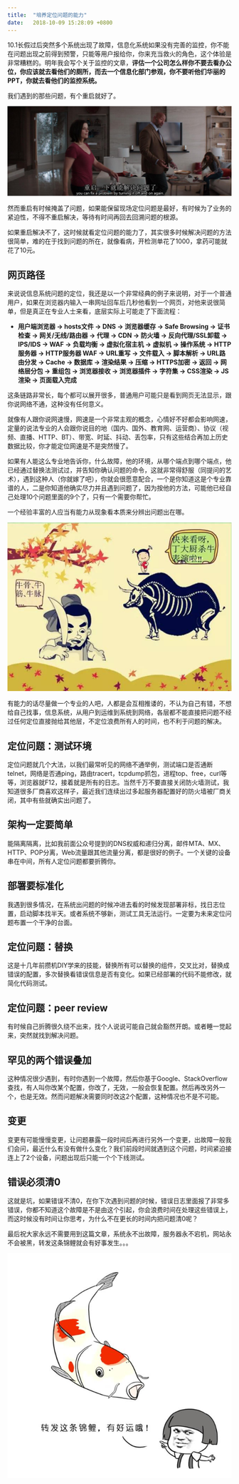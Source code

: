 ```yaml
---
title:  "培养定位问题的能力"
date:   2018-10-09 15:28:09 +0800
---
```


10.1长假过后突然多个系统出现了故障，信息化系统如果没有完善的监控，你不能在问题出现之前得到预警，只能等用户报给你，你来充当救火的角色，这个体验是非常糟糕的。明年我会写个关于监控的文章，**评估一个公司怎么样你不要去看办公位，你应该就去看他们的厕所，而去一个信息化部门参观，你不要听他们华丽的PPT，你就去看他们的监控系统。**

我们遇到的那些问题，有个重启就好了。

![](/images/2018/reboot.jpg)

然而重启有时候掩盖了问题，如果能保留现场定位问题是最好，有时候为了业务的紧迫性，不得不重启解决，等待有时间再回去回溯问题的根源。

如果重启解决不了，这时候就看定位问题的能力了，其实很多时候解决问题的方法很简单，难的在于找到问题的所在，就像看病，开检测单花了1000，拿药可能就花了10元。

## 网页路径

来说说信息系统问题的定位，我还是以一个非常经典的例子来说明，对于一个普通用户，如果在浏览器内输入一串网址回车后几秒他看到一个网页，对他来说很简单，但是真正在专业人士来看，底层实际上可能走了下面流程：

- **用户端浏览器 -> hosts文件 -> DNS -> 浏览器缓存 -> Safe Browsing -> 证书检查 -> 网关/无线/路由器 -> 代理 -> CDN -> 防火墙 -> 反向代理/SSL卸载 -> IPS/IDS -> WAF -> 负载均衡 -> 虚拟化宿主机 -> 虚拟机 -> 操作系统 -> HTTP服务器 -> HTTP服务器 WAF -> URL重写 -> 文件载入 -> 脚本解析 -> URL路由分发 -> Cache -> 数据库 -> 渲染结果 -> 压缩 -> HTTPS加密 -> 返回 -> 网络层分包 -> 重组包 -> 浏览器接收 -> 浏览器插件 -> 字符集 -> CSS渲染 -> JS渲染 -> 页面载入完成**

这条链路非常长，每个都可以展开很多，普通用户可能只是看到网页无法显示，跟你说网络不通，这种没有任何意义。

就像有人跟你说网速慢，网速是一个非常主观的概念，心情好不好都会影响网速，定量的说法专业的人会跟你说目的地（国内、国外、教育网、运营商）、协议（视频、直播、HTTP、BT）、带宽、时延、抖动、丢包率，只有这些结合再加上历史数据比较，你才能定位网速是不是突然慢了。

如果有人能这么专业地告诉你，什么故障，他的环境，从哪个端点到哪个端点，他已经通过替换法测试过，并告知你确认问题的命令，这就非常得舒服（同提问的艺术），遇到这种人（你就嫁了吧），你就会很愿意配合，一个是你知道这是个专业靠谱的人，二是你知道他确实尽力并且遇到问题了，因为按他的方法，可能他已经自己处理10个问题里面的9个了，只有一个需要你帮忙。

一个经验丰富的人应当有能力从现象看本质来分辨出问题出在哪。

![](/images/2018/pdjn.jpg)

有能力的话尽量做一个专业的人吧，人都是会互相推诿的，不认为自己有错，不想给自己找事，信息系统，从用户到运维到系统到网络，各层都不能直接把问题不经过任何定位直接抛给其他层，不定位浪费所有人的时间，也不利于问题的解决。

## 定位问题：测试环境

定位问题就几个大法，以我们最常听见的网络不通举例，测试端口是否通断telnet，网络是否通ping，路由tracert，tcpdump抓包，进程top、free，curl等等，浏览器就F12，接着就是所有的日志。当然千万不要直接关闭防火墙测试，我知道很多厂商喜欢这样子，最近我们连续出过多起服务器配置好的防火墙被厂商关闭，其中有些就确实出问题了。

## 架构一定要简单

能隔离隔离，比如我前面公众号提到的DNS权威和递归分离，邮件MTA、MX、HTTP、POP分离，Web流量跟其他流量分离，都是很好的例子。一个关键的设备串在中间，所有人定位问题都要折腾你。

## 部署要标准化

我遇到很多情况，在系统出问题的时候冲进去看的时候发现部署非标，找日志位置，启动脚本找半天。或者系统不够新，测试工具无法运行。一定要为未来定位问题布置一个干净的台面。

## 定位问题：替换

这是十几年前攒机DIY学来的技能，替换所有可以替换的组件，交叉比对，替换成错误的配置，多次替换看错误信息是否有变化。如果已经部署的代码不能修改，就简化代码测试。

## 定位问题：peer review

有时候自己折腾很久绕不出来，找个人说说可能自己就会豁然开朗。或者睡一觉起来，突然就找到解决问题。

## 罕见的两个错误叠加

这种情况很少遇到，有时你遇到一个故障，然后你基于Google、StackOverflow查找，有人叫你改某个配置，你改了，无效，一般会恢复配置。然后再改另外一个，也是无效。然而问题解决需要同时改这2个配置，这种情况也不是不可能。

## 变更

变更有可能慢慢变更，让问题暴露一段时间后再进行另外一个变更，出故障一般我们会问，最近什么有没有做什么变化？我们前段时间就遇到这个问题，时间紧迫接连上了2个设备，问题出现后只能一个个下线测试。

## 错误必须清0

这就是坑，如果错误不清0，在你下次遇到问题的时候，错误日志里面报了非常多错误，你都不知道这个故障是不是由这个引起，你会浪费时间在处理这些错误上，而这时候没有时间让你思考，为什么不在更长的时间内把问题清0呢？

最后祝大家永远不需要用到这篇文章，系统永不出故障，服务器永不宕机，网站永不会被黑，转发这条锦鲤就会有好事发生。。。

![](/images/2018/jl.jpg)
